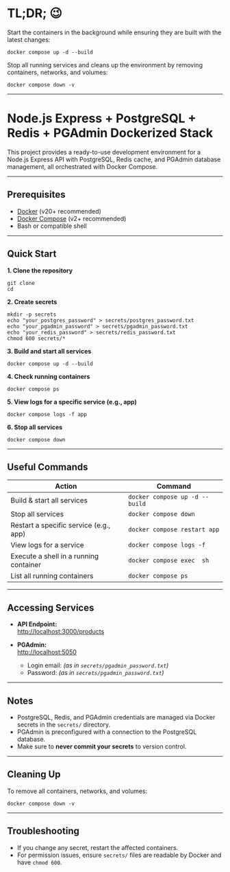 # TL;DR; 😉

Start the containers in the background while ensuring they are built with the latest changes:

    docker compose up -d --build

Stop all running services and cleans up the environment by removing containers, networks, and volumes:

    docker compose down -v

---

# Node.js Express + PostgreSQL + Redis + PGAdmin Dockerized Stack

This project provides a ready-to-use development environment for a Node.js Express API with PostgreSQL, Redis cache, and PGAdmin database management, all orchestrated with Docker Compose.

---

## Prerequisites

- [Docker](https://docs.docker.com/get-docker/) (v20+ recommended)
- [Docker Compose](https://docs.docker.com/compose/) (v2+ recommended)
- Bash or compatible shell

---

## Quick Start

**1. Clone the repository**

```
git clone 
cd 
```

**2. Create secrets**

```
mkdir -p secrets
echo "your_postgres_password" > secrets/postgres_password.txt
echo "your_pgadmin_password" > secrets/pgadmin_password.txt
echo "your_redis_password" > secrets/redis_password.txt
chmod 600 secrets/*
```

**3. Build and start all services**

```
docker compose up -d --build
```

**4. Check running containers**

```
docker compose ps
```

**5. View logs for a specific service (e.g., app)**

```
docker compose logs -f app
```

**6. Stop all services**

```
docker compose down
```

---

## Useful Commands

| Action                                   | Command                                  |
|-------------------------------------------|------------------------------------------|
| Build & start all services                | `docker compose up -d --build`           |
| Stop all services                         | `docker compose down`                    |
| Restart a specific service (e.g., app)    | `docker compose restart app`             |
| View logs for a service                   | `docker compose logs -f `       |
| Execute a shell in a running container    | `docker compose exec  sh`       |
| List all running containers               | `docker compose ps`                      |

---

## Accessing Services

- **API Endpoint:**  
  [http://localhost:3000/products](http://localhost:3000/products)

- **PGAdmin:**  
  [http://localhost:5050](http://localhost:5050)  
  - Login email: *(as in `secrets/pgadmin_password.txt`)*  
  - Password: *(as in `secrets/pgadmin_password.txt`)*

---

## Notes

- PostgreSQL, Redis, and PGAdmin credentials are managed via Docker secrets in the `secrets/` directory.
- PGAdmin is preconfigured with a connection to the PostgreSQL database.
- Make sure to **never commit your secrets** to version control.

---

## Cleaning Up

To remove all containers, networks, and volumes:

```
docker compose down -v
```

---

## Troubleshooting

- If you change any secret, restart the affected containers.
- For permission issues, ensure `secrets/` files are readable by Docker and have `chmod 600`.
